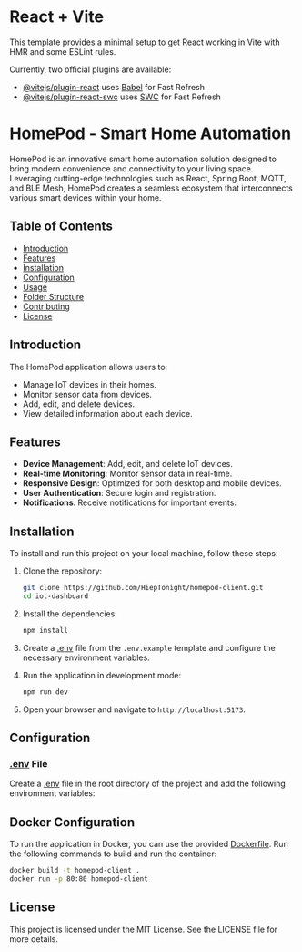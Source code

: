# React + Vite

This template provides a minimal setup to get React working in Vite with HMR and some ESLint rules.

Currently, two official plugins are available:

- [@vitejs/plugin-react](https://github.com/vitejs/vite-plugin-react/blob/main/packages/plugin-react/README.md) uses [Babel](https://babeljs.io/) for Fast Refresh
- [@vitejs/plugin-react-swc](https://github.com/vitejs/vite-plugin-react-swc) uses [SWC](https://swc.rs/) for Fast Refresh


# HomePod - Smart Home Automation

HomePod is an innovative smart home automation solution designed to bring modern convenience and connectivity to your living space. Leveraging cutting-edge technologies such as React, Spring Boot, MQTT, and BLE Mesh, HomePod creates a seamless ecosystem that interconnects various smart devices within your home.

## Table of Contents

- [Introduction](#introduction)
- [Features](#features)
- [Installation](#installation)
- [Configuration](#configuration)
- [Usage](#usage)
- [Folder Structure](#folder-structure)
- [Contributing](#contributing)
- [License](#license)

## Introduction

The HomePod application allows users to:

- Manage IoT devices in their homes.
- Monitor sensor data from devices.
- Add, edit, and delete devices.
- View detailed information about each device.

## Features

- **Device Management**: Add, edit, and delete IoT devices.
- **Real-time Monitoring**: Monitor sensor data in real-time.
- **Responsive Design**: Optimized for both desktop and mobile devices.
- **User Authentication**: Secure login and registration.
- **Notifications**: Receive notifications for important events.

## Installation

To install and run this project on your local machine, follow these steps:

1. Clone the repository:

    ```sh
    git clone https://github.com/HiepTonight/homepod-client.git
    cd iot-dashboard
    ```

2. Install the dependencies:

    ```sh
    npm install
    ```

3. Create a [.env](http://_vscodecontentref_/1) file from the `.env.example` template and configure the necessary environment variables.

4. Run the application in development mode:

    ```sh
    npm run dev
    ```

5. Open your browser and navigate to `http://localhost:5173`.

## Configuration

### [.env](http://_vscodecontentref_/2) File

Create a [.env](http://_vscodecontentref_/3) file in the root directory of the project and add the following environment variables:


## Docker Configuration

To run the application in Docker, you can use the provided [Dockerfile](http://_vscodecontentref_/4). Run the following commands to build and run the container:

```sh
docker build -t homepod-client .
docker run -p 80:80 homepod-client
```

## License
This project is licensed under the MIT License. See the LICENSE file for more details.
